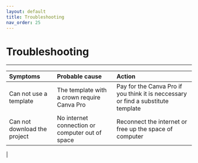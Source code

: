 ```yaml
---
layout: default
title: Troubleshooting
nav_order: 25
---
```


# Troubleshooting

---

|  Symptoms  | Probable cause  | Action |
| :----------| :----------------| :--------|
|Can not use a template| The template with a crown require Canva Pro | Pay for the Canva Pro if you think it is neccessary or find a substitute template|
|Can not download the project| No internet connection or computer out of space|Reconnect the internet or free up the space of computer|
|

